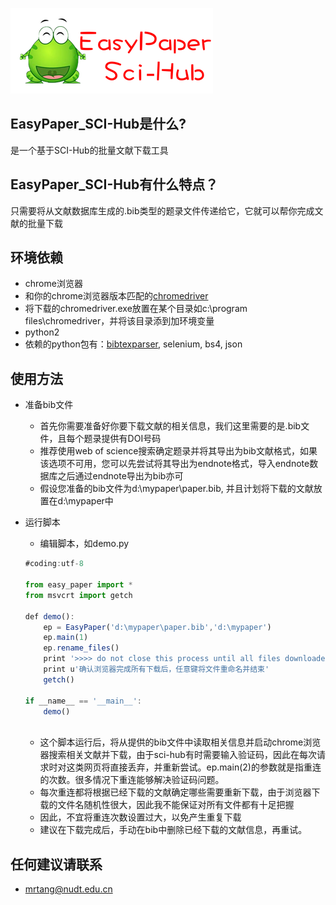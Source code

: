 ![EasyPaper-SCI-Hub](logo//logo.png)
## EasyPaper_SCI-Hub是什么?
是一个基于SCI-Hub的批量文献下载工具

## EasyPaper_SCI-Hub有什么特点？
只需要将从文献数据库生成的.bib类型的题录文件传递给它，它就可以帮你完成文献的批量下载

## 环境依赖
* chrome浏览器
* 和你的chrome浏览器版本匹配的[chromedriver](http://npm.taobao.org/mirrors/chromedriver/)
* 将下载的chromedriver.exe放置在某个目录如c:\program files\chromedriver，并将该目录添到加环境变量
* python2
* 依赖的python包有：[bibtexparser](https://github.com/sciunto-org/python-bibtexparser), selenium, bs4, json

## 使用方法
* 准备bib文件
    * 首先你需要准备好你要下载文献的相关信息，我们这里需要的是.bib文件，且每个题录提供有DOI号码 
    * 推荐使用web of science搜索确定题录并将其导出为bib文献格式，如果该选项不可用，您可以先尝试将其导出为endnote格式，导入endnote数据库之后通过endnote导出为bib亦可
    * 假设您准备的bib文件为d:\\mypaper\\paper.bib, 并且计划将下载的文献放置在d:\\mypaper中
* 运行脚本
    * 编辑脚本，如demo.py

    ```javascript
    #coding:utf-8
    
    from easy_paper import *
    from msvcrt import getch
    
    def demo():
        ep = EasyPaper('d:\mypaper\paper.bib','d:\mypaper')
        ep.main(1)
        ep.rename_files()
        print '>>>> do not close this process until all files downloaded >>>'
        print u'确认浏览器完成所有下载后，任意键将文件重命名并结束'
        getch()

    if __name__ == '__main__':
        demo()
      
    ```
    
    * 这个脚本运行后，将从提供的bib文件中读取相关信息并启动chrome浏览器搜索相关文献并下载，由于sci-hub有时需要输入验证码，因此在每次请求时对这类网页将直接丢弃，并重新尝试。ep.main(2)的参数就是指重连的次数。很多情况下重连能够解决验证码问题。
    * 每次重连都将根据已经下载的文献确定哪些需要重新下载，由于浏览器下载的文件名随机性很大，因此我不能保证对所有文件都有十足把握
    * 因此，不宜将重连次数设置过大，以免产生重复下载
    * 建议在下载完成后，手动在bib中删除已经下载的文献信息，再重试。
    
## 任何建议请联系
* mrtang@nudt.edu.cn